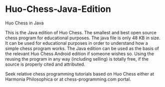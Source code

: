 # Huo-Chess-Java-Edition
Huo Chess in Java

This is the Java edition of Huo Chess. The smallest and best open source chess program for educational purposes. The java file is only 48 KB in size. It can be used for educational purposes in order to understand how a simple chess program works. The Java edition can be used as the basis of the relevant Huo Chess Android edition if someone wishes so. Using the reusing the program in any way (including selling) is totally free, if the source is properly cited and attributed.

Seek relative chess programming tutorials based on Huo Chess either at Harmonia Philosophica or at chess-programming.com portal.
